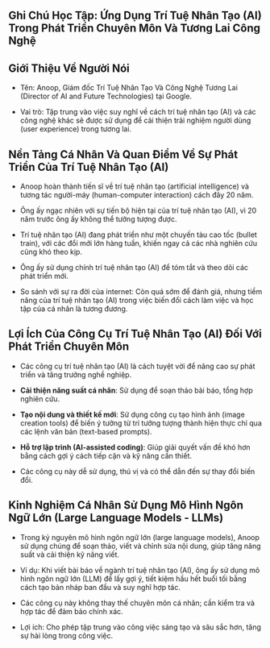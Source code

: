 ## Ghi Chú Học Tập: Ứng Dụng Trí Tuệ Nhân Tạo (AI) Trong Phát Triển Chuyên Môn Và Tương Lai Công Nghệ

## Giới Thiệu Về Người Nói

- Tên: Anoop, Giám đốc Trí Tuệ Nhân Tạo Và Công Nghệ Tương Lai (Director of AI and Future Technologies) tại Google.
    
- Vai trò: Tập trung vào việc suy nghĩ về cách trí tuệ nhân tạo (AI) và các công nghệ khác sẽ được sử dụng để cải thiện trải nghiệm người dùng (user experience) trong tương lai.
    

## Nền Tảng Cá Nhân Và Quan Điểm Về Sự Phát Triển Của Trí Tuệ Nhân Tạo (AI)

- Anoop hoàn thành tiến sĩ về trí tuệ nhân tạo (artificial intelligence) và tương tác người-máy (human-computer interaction) cách đây 20 năm.
    
- Ông ấy ngạc nhiên với sự tiến bộ hiện tại của trí tuệ nhân tạo (AI), vì 20 năm trước ông ấy không thể tưởng tượng được.
    
- Trí tuệ nhân tạo (AI) đang phát triển như một chuyến tàu cao tốc (bullet train), với các đổi mới lớn hàng tuần, khiến ngay cả các nhà nghiên cứu cũng khó theo kịp.
    
- Ông ấy sử dụng chính trí tuệ nhân tạo (AI) để tóm tắt và theo dõi các phát triển mới.
    
- So sánh với sự ra đời của internet: Còn quá sớm để đánh giá, nhưng tiềm năng của trí tuệ nhân tạo (AI) trong việc biến đổi cách làm việc và học tập của cá nhân là tương đương.
    

## Lợi Ích Của Công Cụ Trí Tuệ Nhân Tạo (AI) Đối Với Phát Triển Chuyên Môn

- Các công cụ trí tuệ nhân tạo (AI) là cách tuyệt vời để nâng cao sự phát triển và tăng trưởng nghề nghiệp.
    
- **Cải thiện năng suất cá nhân**: Sử dụng để soạn thảo bài báo, tổng hợp nghiên cứu.
    
- **Tạo nội dung và thiết kế mới**: Sử dụng công cụ tạo hình ảnh (image creation tools) để biến ý tưởng từ trí tưởng tượng thành hiện thực chỉ qua các lệnh văn bản (text-based prompts).
    
- **Hỗ trợ lập trình (AI-assisted coding)**: Giúp giải quyết vấn đề khó hơn bằng cách gợi ý cách tiếp cận và kỹ năng cần thiết.
    
- Các công cụ này dễ sử dụng, thú vị và có thể dẫn đến sự thay đổi biến đổi.
    

## Kinh Nghiệm Cá Nhân Sử Dụng Mô Hình Ngôn Ngữ Lớn (Large Language Models - LLMs)

- Trong kỷ nguyên mô hình ngôn ngữ lớn (large language models), Anoop sử dụng chúng để soạn thảo, viết và chỉnh sửa nội dung, giúp tăng năng suất và cải thiện kỹ năng viết.
    
- Ví dụ: Khi viết bài báo về ngành trí tuệ nhân tạo (AI), ông ấy sử dụng mô hình ngôn ngữ lớn (LLM) để lấy gợi ý, tiết kiệm hầu hết buổi tối bằng cách tạo bản nháp ban đầu và suy nghĩ hợp tác.
    
- Các công cụ này không thay thế chuyên môn cá nhân; cần kiểm tra và hợp tác để đảm bảo chính xác.
    
- Lợi ích: Cho phép tập trung vào công việc sáng tạo và sâu sắc hơn, tăng sự hài lòng trong công việc.
